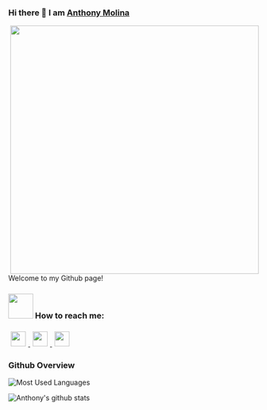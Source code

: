 ### Hi there 👋 I am [Anthony Molina](https://tony21019.github.io)

<img src="https://github.com/tony21019/tony21019/blob/main/logo.png" height="500" width="500" align="right"></img>

Welcome to my Github page!

### <img src="https://github.com/tony21019/tony21019/blob/main/resources/bongocat.gif" width="50px" /> How to reach me:

<a href="https://www.instagram.com/notheretony">
  <img src="https://github.com/tony21019/tony21019/blob/main/resources/ig.png" height="30px" style="margin: 5px;" />
</a>
<a href="mailto:admm1225@gmail.com">
  <img src="https://github.com/tony21019/tony21019/blob/main/resources/gmail.png" height="30px" style="margin: 5px;" />
</a>
<a href="https://www.linkedin.com/in/anthony-molina-662a32192/">
  <img src="https://github.com/tony21019/tony21019/blob/main/resources/in.png" height="30px" style="margin: 5px;" />
</a>

### Github Overview
![Most Used Languages](https://github-readme-stats.vercel.app/api/top-langs/?username=tony21019&theme=radical)

![Anthony's github stats](https://github-readme-stats.vercel.app/api?username=tony21019&count_private=true&show_icons=true&theme=radical&include_all_commits=true)

<!--
**tony21019/tony21019** is a ✨ _special_ ✨ repository because its `README.md` (this file) appears on your GitHub profile.

Here are some ideas to get you started:

- 🔭 I’m currently working on ...
- 🌱 I’m currently learning ...
- 👯 I’m looking to collaborate on ...
- 🤔 I’m looking for help with ...
- 💬 Ask me about ...
- 📫 How to reach me: ...
- 😄 Pronouns: ...
- ⚡ Fun fact: ...
-->
